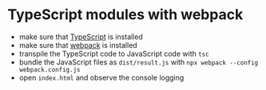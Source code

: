 # TypeScript modules with webpack

* make sure that [TypeScript](https://www.typescriptlang.org) is installed
* make sure that [webpack](https://webpack.js.org) is installed
* transpile the TypeScript code to JavaScript code with `tsc`
* bundle the JavaScript files as `dist/result.js` with `npx webpack --config webpack.config.js`
* open `index.html` and observe the console logging
